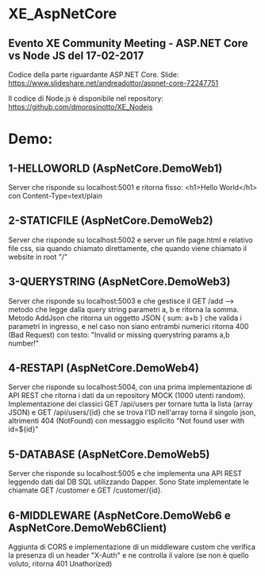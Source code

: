 # XE_AspNetCore

## Evento XE Community Meeting - ASP.NET Core vs Node JS del 17-02-2017
Codice della parte riguardante ASP.NET Core.
Slide: https://www.slideshare.net/andreadottor/aspnet-core-72247751

Il codice di Node.js è disponibile nel repository: https://github.com/dmorosinotto/XE_Nodejs

# Demo:
## 1-HELLOWORLD (AspNetCore.DemoWeb1)
Server che risponde su localhost:5001 e ritorna fisso: &lt;h1&gt;Hello World&lt;/h1&gt; con Content-Type=text/plain

## 2-STATICFILE (AspNetCore.DemoWeb2)
Server che risponde su localhost:5002 e server un file page.html e relativo file css, sia quando chiamato direttamente, che quando viene chiamato il website in root "/"


## 3-QUERYSTRING (AspNetCore.DemoWeb3)
Server che risponde su localhost:5003 e che gestisce il GET /add --> metodo che legge dalla query string parametri a, b e ritorna la somma.
Metodo AddJson che ritorna un oggetto JSON { sum: a+b } che valida i parametri in ingresso, e nel caso non siano entrambi numerici ritorna 400 (Bad Request) con testo: "Invalid or missing querystring params a,b number!"

## 4-RESTAPI (AspNetCore.DemoWeb4)
Server che risponde su localhost:5004, con una prima implementazione di API REST che ritorna i dati da un repository MOCK (1000 utenti random). Implementazione dei classici GET /api/users per tornare tutta la lista (array JSON) e GET /api/users/{id} che se trova l'ID nell'array torna il singolo json, altrimenti 404 (NotFound) con messaggio esplicito "Not found user with id=${id}"


## 5-DATABASE (AspNetCore.DemoWeb5)
Server che risponde su localhost:5005 e che implementa una API REST leggendo dati dal DB SQL utilizzando Dapper. Sono State implementate le chiamate GET /customer e GET /customer/{id}.


## 6-MIDDLEWARE (AspNetCore.DemoWeb6 e AspNetCore.DemoWeb6Client)
Aggiunta di CORS e implementazione di un middleware custom che verifica la presenza di un header "X-Auth" e ne controlla il valore (se non è quello voluto, ritorna 401 Unathorized)
